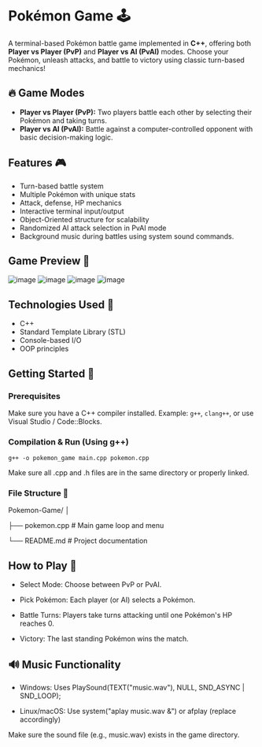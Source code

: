 # Pokémon Game 🕹️
A terminal-based Pokémon battle game implemented in **C++**, offering both **Player vs Player (PvP)** and **Player vs AI (PvAI)** modes. Choose your Pokémon, unleash attacks, and battle to victory using classic turn-based mechanics!

## 🔥 Game Modes

- **Player vs Player (PvP):** Two players battle each other by selecting their Pokémon and taking turns.
- **Player vs AI (PvAI):** Battle against a computer-controlled opponent with basic decision-making logic.


## Features 🎮

- Turn-based battle system
- Multiple Pokémon with unique stats
- Attack, defense, HP mechanics
- Interactive terminal input/output
- Object-Oriented structure for scalability
- Randomized AI attack selection in PvAI mode
- Background music during battles using system sound commands.



## Game Preview 📸
![image](https://github.com/user-attachments/assets/231075a2-228d-455a-922d-78a76edaf97f)
![image](https://github.com/user-attachments/assets/4b12480b-ffd7-4308-9e32-664a5637422c)
![image](https://github.com/user-attachments/assets/68788c9c-38b7-43a3-903f-76f7c1aa0d17)
![image](https://github.com/user-attachments/assets/a3761357-b1e3-4aee-bf37-3c108fad5310)

## Technologies Used 🧪

- C++
- Standard Template Library (STL)
- Console-based I/O
- OOP principles


## Getting Started 🚀

### Prerequisites

Make sure you have a C++ compiler installed. Example: `g++`, `clang++`, or use Visual Studio / Code::Blocks.

### Compilation & Run (Using g++)

``` 
g++ -o pokemon_game main.cpp pokemon.cpp
```

Make sure all .cpp and .h files are in the same directory or properly linked.

### File Structure 📁

Pokemon-Game/
│

├── pokemon.cpp              # Main game loop and menu

└── README.md             # Project documentation

## How to Play 🎯

- Select Mode: Choose between PvP or PvAI.

- Pick Pokémon: Each player (or AI) selects a Pokémon.

- Battle Turns: Players take turns attacking until one Pokémon's HP reaches 0.

- Victory: The last standing Pokémon wins the match.

## 🔊 Music Functionality
- Windows: Uses PlaySound(TEXT("music.wav"), NULL, SND_ASYNC | SND_LOOP);

- Linux/macOS: Use system("aplay music.wav &") or afplay (replace accordingly)

Make sure the sound file (e.g., music.wav) exists in the game directory.
